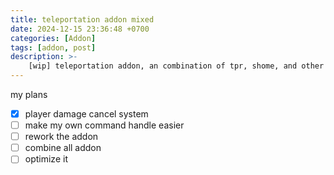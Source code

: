 ```yaml
---
title: teleportation addon mixed
date: 2024-12-15 23:36:48 +0700
categories: [Addon]
tags: [addon, post]
description: >-
    [wip] teleportation addon, an combination of tpr, shome, and other that will come
---
```


my plans

-   [x] player damage cancel system
-   [ ] make my own command handle easier
-   [ ] rework the addon
-   [ ] combine all addon
-   [ ] optimize it
